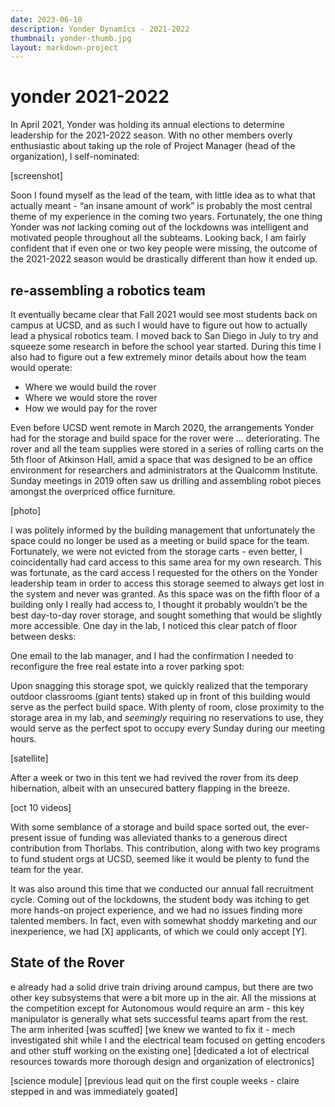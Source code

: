 ```yaml
---
date: 2023-06-10
description: Yonder Dynamics - 2021-2022
thumbnail: yonder-thumb.jpg
layout: markdown-project
---
```

# yonder 2021-2022
In April 2021, Yonder was holding its annual elections to determine leadership for the 2021-2022 season. With no other members overly enthusiastic about taking up the role of Project Manager (head of the organization), I self-nominated: 

[screenshot]

Soon I found myself as the lead of the team, with little idea as to what that actually meant - “an insane amount of work” is probably the most central theme of my experience in the coming two years. Fortunately, the one thing Yonder was *not* lacking coming out of the lockdowns was intelligent and motivated people throughout all the subteams. Looking back, I am fairly confident that if even one or two key people were missing, the outcome of the 2021-2022 season would be drastically different than how it ended up.
## re-assembling a robotics team
It eventually became clear that Fall 2021 would see most students back on campus at UCSD, and as such I would have to figure out how to actually lead a physical robotics team. I moved back to San Diego in July to try and squeeze some research in before the school year started. During this time I also had to figure out a few extremely minor details about how the team would operate:
- Where we would build the rover 
- Where we would store the rover
- How we would pay for the rover

Even before UCSD went remote in March 2020, the arrangements Yonder had for the storage and build space for the rover were … deteriorating. The rover and all the team supplies were stored in a series of rolling carts on the 5th floor of Atkinson Hall, amid a space that was designed to be an office environment for researchers and administrators at the Qualcomm Institute. Sunday meetings in 2019 often saw us drilling and assembling robot pieces amongst the overpriced office furniture. 

[photo]

I was politely informed by the building management that unfortunately the space could no longer be used as a meeting or build space for the team. Fortunately, we were not evicted from the storage carts - even better, I coincidentally had card access to this same area for my own research. This was fortunate, as the card access I requested for the others on the Yonder leadership team in order to access this storage seemed to always get lost in the system and never was granted.
As this space was on the fifth floor of a building only I really had access to, I thought it probably wouldn’t be the best day-to-day rover storage, and sought something that would be slightly more accessible. One day in the lab, I noticed this clear patch of floor between desks:



One email to the lab manager, and I had the confirmation I needed to reconfigure the free real estate into a rover parking spot:


Upon snagging this storage spot, we quickly realized that the temporary outdoor classrooms (giant tents) staked up in front of this building would serve as the perfect build space. With plenty of room, close proximity to the storage area in my lab, and *seemingly* requiring no reservations to use, they would serve as the perfect spot to occupy every Sunday during our meeting hours. 

[satellite]

After a week or two in this tent we had revived the rover from its deep hibernation, albeit with an unsecured battery flapping in the breeze.

[oct 10 videos]

With some semblance of a storage and build space sorted out, the ever-present issue of funding was alleviated thanks to a generous direct contribution from Thorlabs. This contribution, along with two key programs to fund student orgs at UCSD, seemed like it would be plenty to fund the team for the year.

It was also around this time that we conducted our annual fall recruitment cycle. Coming out of the lockdowns, the student body was itching to get more hands-on project experience, and we had no issues finding more talented members. In fact, even with somewhat shoddy marketing and our inexperience, we had [X] applicants, of which we could only accept [Y].

## State of the Rover

e already had a solid drive train driving around campus, but there are two other key subsystems that were a bit more up in the air. All the missions at the competition except for Autonomous would require an arm - this key manipulator is generally what sets successful teams apart from the rest. The arm inherited [was scuffed] [we knew we wanted to fix it - mech investigated shit while I and the electrical team focused on getting encoders and other stuff working on the existing one] [dedicated a lot of electrical resources towards more thorough design and organization of electronics]

[science module] [previous lead quit on the first couple weeks - claire stepped in and was immediately goated]
